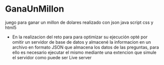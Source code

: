 # GanaUnMillon
 juego para ganar un millon de dolares realizado con json java script css y html5
 
 * En la realizacion del reto para para optimizar su ejecución  opté por omitir un servidor de base de datos y almacené la informacion en un archivo en formato JSON que almacena los datos de las preguntas, para ello es necesario ejecutar el mismo mediante una extencion que simule el servidor como puede ser Live server
